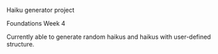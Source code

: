 Haiku generator project

Foundations Week 4

Currently able to generate random haikus and haikus with user-defined structure.